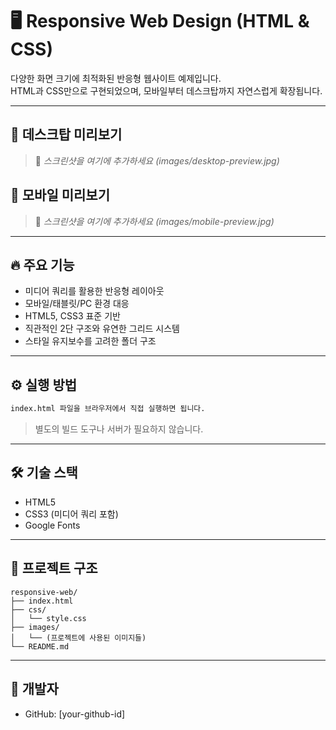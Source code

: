 # 🖥️ Responsive Web Design (HTML & CSS)

다양한 화면 크기에 최적화된 반응형 웹사이트 예제입니다.  
HTML과 CSS만으로 구현되었으며, 모바일부터 데스크탑까지 자연스럽게 확장됩니다.

---

## 📸 데스크탑 미리보기

> 📌 *스크린샷을 여기에 추가하세요 (images/desktop-preview.jpg)*

## 📸 모바일 미리보기

> 📌 *스크린샷을 여기에 추가하세요 (images/mobile-preview.jpg)*

---

## 🔥 주요 기능

- 미디어 쿼리를 활용한 반응형 레이아웃
- 모바일/태블릿/PC 환경 대응
- HTML5, CSS3 표준 기반
- 직관적인 2단 구조와 유연한 그리드 시스템
- 스타일 유지보수를 고려한 폴더 구조

---

## ⚙️ 실행 방법

```bash
index.html 파일을 브라우저에서 직접 실행하면 됩니다.
```

> 별도의 빌드 도구나 서버가 필요하지 않습니다.

---

## 🛠 기술 스택

- HTML5
- CSS3 (미디어 쿼리 포함)
- Google Fonts

---

## 📁 프로젝트 구조

```
responsive-web/
├── index.html
├── css/
│   └── style.css
├── images/
│   └── (프로젝트에 사용된 이미지들)
└── README.md
```

---

## 👤 개발자

- GitHub: [your-github-id]

